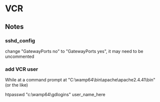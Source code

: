 # VCR

## Notes

### sshd_config

change "GatewayPorts no" to "GatewayPorts yes", it may need to be uncommented

### add VCR user

While at a command prompt at "C:\wamp64\bin\apache\apache2.4.41\bin" (or the like)

htpasswd "c:\wamp64\gdlogins" user_name_here
